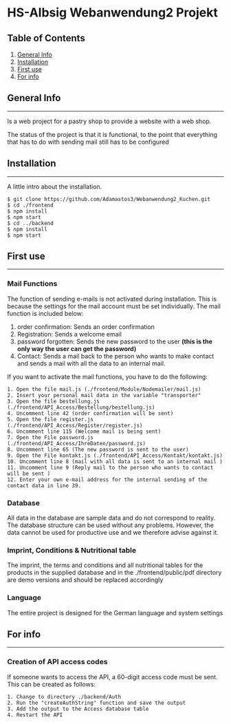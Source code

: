 # HS-Albsig Webanwendung2 Projekt

## Table of Contents

1. [General Info](#general-info)
2. [Installation](#installation)
3. [First use](#first-use)
4. [For info](#for-info)

## General Info

---

Is a web project for a pastry shop to provide a website with a web shop.

The status of the project is that it is functional, to the point that everything that has to do with sending mail still has to be configured

## Installation

---

A little intro about the installation.

```
$ git clone https://github.com/Adamastos3/Webanwendung2_Kuchen.git
$ cd ./frontend
$ npm install
$ npm start
$ cd ../backend
$ npm install
$ npm start
```

## First use

---

### Mail Functions

The function of sending e-mails is not activated during installation. This is because the settings for the mail account must be set individually.
The mail function is included below:

1. order confirmation: Sends an order confirmation
2. Registration: Sends a welcome email
3. password forgotten: Sends the new password to the user **(this is the only way the user can get the password)**
4. Contact: Sends a mail back to the person who wants to make contact and sends a mail with all the data to an internal mail.

If you want to activate the mail functions, you have to do the following:

```
1. Open the file mail.js (./frontend/Module/Nodemailer/mail.js)
2. Insert your personal mail data in the variable "transporter"
3. Open the file bestellung.js (./frontend/API_Access/Bestellung/bestellung.js)
4. Uncomment line 42 (order confirmation will be sent)
5. Open the file register.js (./frontend/API_Access/Register/register.js)
6. Uncomment line 115 (Welcome mail is being sent)
7. Open the File password.js (./frontend/API_Access/IhreDaten/password.js)
8. Uncomment line 65 (The new password is sent to the user)
9. Open the File kontakt.js (./frontend/API_Access/Kontakt/kontakt.js)
10. Uncomment line 8 (mail with all data is sent to an internal mail )
11. Uncomment line 9 (Reply mail to the person who wants to contact will be sent )
12. Enter your own e-mail address for the internal sending of the contact data in line 39.
```

### Database

All data in the database are sample data and do not correspond to reality. The database structure can be used without any problems. However, the data cannot be used for productive use and we therefore advise against it.

### Imprint, Conditions & Nutritional table

The imprint, the terms and conditions and all nutritional tables for the products in the supplied database and in the ./frontend/public/pdf directory are demo versions and should be replaced accordingly

### Language

The entire project is designed for the German language and system settings

## For info

---

### Creation of API access codes

If someone wants to access the API, a 60-digit access code must be sent.
This can be created as follows:

```
1. Change to directory ./backend/Auth
2. Run the "createAuthString" function and save the output
3. Add the output to the Access database table
4. Restart the API

```
